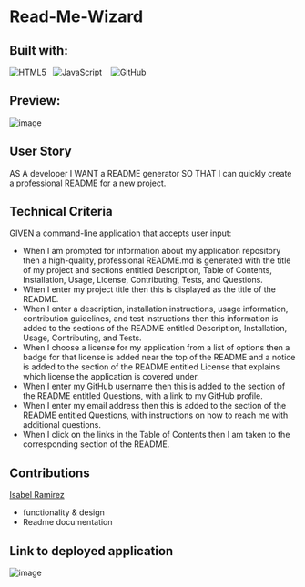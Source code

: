 # Read-Me-Wizard

## Built with: 
![HTML5](https://img.shields.io/badge/html5-%23E34F26.svg?style=for-the-badge&logo=html5&logoColor=white)&nbsp;&nbsp; ![JavaScript](https://img.shields.io/badge/javascript-%23323330.svg?style=for-the-badge&logo=javascript&logoColor=%23F7DF1E) &nbsp;&nbsp; ![GitHub](https://img.shields.io/badge/github-%23121011.svg?style=for-the-badge&logo=github&logoColor=white)&nbsp;&nbsp;

## Preview:
![image](https://media2.giphy.com/media/lNY0a9aJgFcCaDn1nw/giphy.gif?cid=ecf05e474ull9dcxhaewoh87yawffxxbek9vgdq2veeii7f8&rid=giphy.gif&ct=g)


## User Story
AS A developer I WANT a README generator SO THAT I can quickly create a professional README for a new project.

## Technical Criteria
GIVEN a command-line application that accepts user input:
- When I am prompted for information about my application repository then a high-quality, professional README.md is generated with the title of my project and sections entitled Description, Table of Contents, Installation, Usage, License, Contributing, Tests, and Questions.
- When I enter my project title then this is displayed as the title of the README.
- When I enter a description, installation instructions, usage information, contribution guidelines, and test instructions then this information is added to the sections of the README entitled Description, Installation, Usage, Contributing, and Tests.
- When I choose a license for my application from a list of options then a badge for that license is added near the top of the README and a notice is added to the section of the README entitled License that explains which license the application is covered under.
- When I enter my GitHub username then this is added to the section of the README entitled Questions, with a link to my GitHub profile.
- When I enter my email address then this is added to the section of the README entitled Questions, with instructions on how to reach me with additional questions.
- When I click on the links in the Table of Contents then I am taken to the corresponding section of the README.


## Contributions

[Isabel Ramirez](https://github.com/izztnkr)&nbsp;&nbsp;
- functionality & design
- Readme documentation


## Link to deployed application
![image](https://media1.giphy.com/media/z6EG2su1f5jOTourNL/giphy.gif?cid=ecf05e47y74gimrxaf139z5a7ofp6ejn7lpbntgq2vcth9ut&rid=giphy.gif&ct=g)
